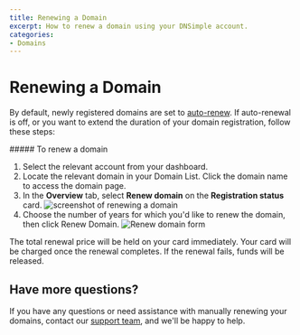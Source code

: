 ```yaml
---
title: Renewing a Domain
excerpt: How to renew a domain using your DNSimple account.
categories:
- Domains
---
```


# Renewing a Domain

By default, newly registered domains are set to [auto-renew](/articles/domain-auto-renewal/). If auto-renewal is off, or you want to extend the duration of your domain registration, follow these steps:

<div class="section-steps" markdown="1">
##### To renew a domain

1. Select the relevant account from your dashboard.
1. Locate the relevant domain in your Domain List. Click the domain name to access the domain page.
1. In the **Overview** tab, select **Renew domain** on the **Registration status** card.
    ![screenshot of renewing a domain](/files/domain-renew.png)
1. Choose the number of years for which you'd like to renew the domain, then click <label>Renew Domain</label>.
    ![Renew domain form](/files/renew-domain-form.png)

<info>
The total renewal price will be held on your card immediately.
Your card will be charged once the renewal completes.
If the renewal fails, funds will be released.
</info>

</div>

## Have more questions?

If you have any questions or need assistance with manually renewing your domains, contact our [support team](https://dnsimple.com/feedback), and we'll be happy to help.
